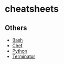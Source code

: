 # cheatsheets

## Others

* [Bash](https://github.com/gengwg/bash)
* [Chef](https://github.com/gengwg/chef)
* [Python](https://github.com/gengwg/Python)
* [Terminator](https://github.com/gengwg/terminator)
